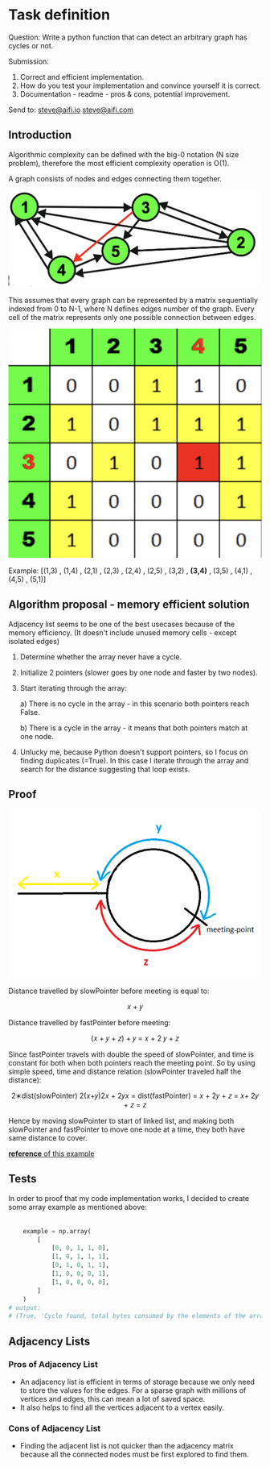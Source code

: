 # Task definition

Question: Write a python function that can detect an arbitrary graph has cycles or not.

Submission:
1. Correct and efficient implementation.
2. How do you test your implementation and convince yourself it is correct.
3. Documentation - readme - pros & cons, potential improvement.

Send to:
steve@aifi.io
steve@aifi.com

## Introduction

Algorithmic complexity can be defined with the big-0 notation (N size problem), therefore the most efficient complexity operation is O(1). 

A graph consists of nodes and edges connecting them together. 

![Graph](graph.png)

This assumes that every graph can be represented by a matrix sequentially indexed from 0 to N-1, where N defines edges number of the graph.
Every cell of the matrix represents only one possible connection between edges.

![Matrix](array.png)


Example: 
 [(1,3) , (1,4) , (2,1) , (2,3) , (2,4) , (2,5) , (3,2) , **(3,4)** , (3,5) , (4,1) , (4,5) , (5,1)]




## Algorithm proposal - memory efficient solution

Adjacency list seems to be one of the best usecases because of the memory efficiency. (It doesn't include unused memory cells - except isolated edges)

1. Determine whether the array never have a cycle.
2. Initialize 2 pointers (slower goes by one node and faster by two nodes).
3. Start iterating through the array:
   
   a) There is no cycle in the array - in this scenario both pointers reach False.

   b) There is a cycle in the array - it means that both pointers match at one node.
4. Unlucky me, because Python doesn't support pointers, so I focus on finding duplicates (=True). In this case I iterate through the array and search for the distance suggesting that loop exists.
   
## Proof

![image](example.png)

Distance travelled by slowPointer before meeting is equal to:

 <p align="center"> 𝑥 + 𝑦 </p>

Distance travelled by fastPointer before meeting:

<p align="center"> (𝑥 + 𝑦 + 𝑧) + 𝑦 = 𝑥 + 2 𝑦 + 𝑧 </p>


Since fastPointer travels with double the speed of slowPointer, and time is constant for both when both pointers reach the meeting point. So by using simple speed, time and distance relation (slowPointer traveled half the distance):

<p align="center"> 2∗dist(slowPointer) 2(𝑥+𝑦)2𝑥 + 2𝑦𝑥 = dist(fastPointer) = 𝑥 + 2𝑦 + 𝑧 = 𝑥+ 2𝑦 + 𝑧 = 𝑧 </p>

Hence by moving slowPointer to start of linked list, and making both slowPointer and fastPointer to move one node at a time, they both have same distance to cover.

[**reference** of this example](https://cs.stackexchange.com/questions/10360/floyds-cycle-detection-algorithm-determining-the-starting-point-of-cycle)

## Tests 

In order to proof that my code implementation works, I decided to create some array example as mentioned above:

```python

    example = np.array(
        [
            [0, 0, 1, 1, 0],
            [1, 0, 1, 1, 1],
            [0, 1, 0, 1, 1],
            [1, 0, 0, 0, 1],
            [1, 0, 0, 0, 0],
        ]
    )
# output:
# (True, 'Cycle found, total bytes consumed by the elements of the array:', 200)
```


## Adjacency Lists

### Pros of Adjacency List

- An adjacency list is efficient in terms of storage because we only need to store the values for the edges. For a sparse graph with millions of vertices and edges, this can mean a lot of saved space.
- It also helps to find all the vertices adjacent to a vertex easily.

### Cons of Adjacency List
- Finding the adjacent list is not quicker than the adjacency matrix because all the connected nodes must be first explored to find them.
